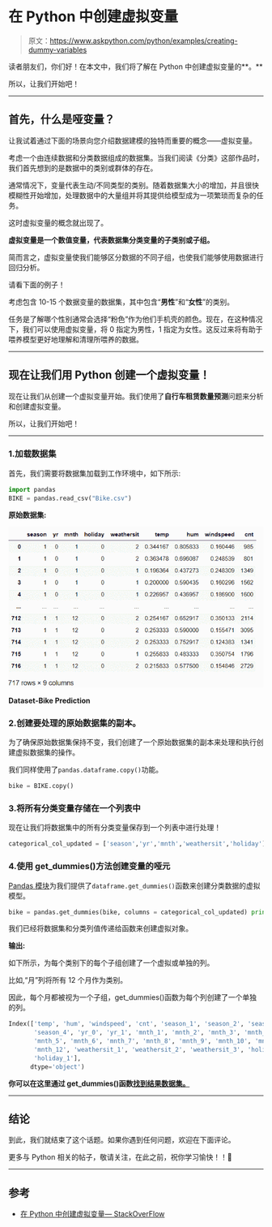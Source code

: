 # 在 Python 中创建虚拟变量

> 原文：<https://www.askpython.com/python/examples/creating-dummy-variables>

读者朋友们，你们好！在本文中，我们将了解在 Python 中创建虚拟变量的**。**

所以，让我们开始吧！

* * *

## 首先，什么是哑变量？

让我试着通过下面的场景向您介绍数据建模的独特而重要的概念——虚拟变量。

考虑一个由连续数据和分类数据组成的数据集。当我们阅读《分类》这部作品时，我们首先想到的是数据中的类别或群体的存在。

通常情况下，变量代表生动/不同类型的类别。随着数据集大小的增加，并且很快模糊性开始增加，处理数据中的大量组并将其提供给模型成为一项繁琐而复杂的任务。

这时虚拟变量的概念就出现了。

**虚拟变量是一个数值变量，代表数据集分类变量的子类别或子组。**

简而言之，虚拟变量使我们能够区分数据的不同子组，也使我们能够使用数据进行回归分析。

请看下面的例子！

考虑包含 10-15 个数据变量的数据集，其中包含“**男性**”和“**女性**”的类别。

任务是了解哪个性别通常会选择“粉色”作为他们手机壳的颜色。现在，在这种情况下，我们可以使用虚拟变量，将 0 指定为男性，1 指定为女性。这反过来将有助于喂养模型更好地理解和清理所喂养的数据。

* * *

## 现在让我们用 Python 创建一个虚拟变量！

现在让我们从创建一个虚拟变量开始。我们使用了**自行车租赁数量预测**问题来分析和创建虚拟变量。

所以，让我们开始吧！

* * *

### 1.加载数据集

首先，我们需要将数据集加载到工作环境中，如下所示:

```py
import pandas
BIKE = pandas.read_csv("Bike.csv")

```

**原始数据集:**

![Dataset-Bike Prediction](img/7af9db94ae1856b9875b2e58dd1a2975.png)

**Dataset-Bike Prediction**

### 2.创建要处理的原始数据集的副本。

为了确保原始数据集保持不变，我们创建了一个原始数据集的副本来处理和执行创建虚拟数据集的操作。

我们同样使用了`pandas.dataframe.copy()`功能。

```py
bike = BIKE.copy()

```

### 3.将所有分类变量存储在一个列表中

现在让我们将数据集中的所有分类变量保存到一个列表中进行处理！

```py
categorical_col_updated = ['season','yr','mnth','weathersit','holiday']

```

### 4.使用 get_dummies()方法创建变量的哑元

[Pandas 模块](https://www.askpython.com/python-modules/pandas/python-pandas-module-tutorial)为我们提供了`dataframe.get_dummies()`函数来创建分类数据的虚拟模型。

```py
bike = pandas.get_dummies(bike, columns = categorical_col_updated) print(bike.columns)

```

我们已经将数据集和分类列值传递给函数来创建虚拟对象。

**输出:**

如下所示，为每个类别下的每个子组创建了一个虚拟或单独的列。

比如,“月”列将所有 12 个月作为类别。

因此，每个月都被视为一个子组，get_dummies()函数为每个列创建了一个单独的列。

```py
Index(['temp', 'hum', 'windspeed', 'cnt', 'season_1', 'season_2', 'season_3',
       'season_4', 'yr_0', 'yr_1', 'mnth_1', 'mnth_2', 'mnth_3', 'mnth_4',
       'mnth_5', 'mnth_6', 'mnth_7', 'mnth_8', 'mnth_9', 'mnth_10', 'mnth_11',
       'mnth_12', 'weathersit_1', 'weathersit_2', 'weathersit_3', 'holiday_0',
       'holiday_1'],
      dtype='object')

```

**你可以在这里通过 get_dummies()函数[找到结果数据集。](https://github.com/Safa1615/BIKE-RENTAL-COUNT/blob/master/Bike.csv)**

* * *

## 结论

到此，我们就结束了这个话题。如果你遇到任何问题，欢迎在下面评论。

更多与 Python 相关的帖子，敬请关注，在此之前，祝你学习愉快！！🙂

* * *

## 参考

*   [在 Python 中创建虚拟变量— StackOverFlow](https://stackoverflow.com/questions/11587782/creating-dummy-variables-in-pandas-for-python)